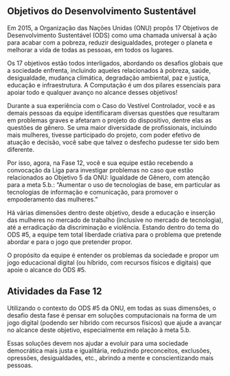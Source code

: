 ## Objetivos do Desenvolvimento Sustentável 
Em 2015, a Organização das Nações Unidas (ONU) propôs 17 Objetivos de Desenvolvimento Sustentável (ODS) como uma chamada universal à ação para acabar com a pobreza, reduzir desigualdades, proteger o planeta e melhorar a vida de todas as pessoas, em todos os lugares.

Os 17 objetivos estão todos interligados, abordando os desafios globais que a sociedade enfrenta, incluindo aqueles relacionados à pobreza, saúde, desigualdade, mudança climática, degradação ambiental, paz e justiça, educação e infraestrutura. A Computação é um dos pilares essenciais para apoiar todo e qualquer avanço no alcance desses objetivos!

Durante a sua experiência com o Caso do Vestível Controlador, você e as demais pessoas da equipe identificaram diversas questões que resultaram em problemas graves e afetaram o projeto do dispositivo, dentre elas as questões de gênero. Se uma maior diversidade de profissionais, incluindo mais mulheres, tivesse participado do projeto, com poder efetivo de atuação e decisão, você sabe que talvez o desfecho pudesse ter sido bem diferente.

Por isso, agora, na Fase 12, você e sua equipe estão recebendo a convocação da Liga para investigar problemas no caso que estão relacionados ao Objetivo 5 da ONU: Igualdade de Gênero, com atenção para a meta 5.b.: “Aumentar o uso de tecnologias de base, em particular as tecnologias de informação e comunicação, para promover o empoderamento das mulheres.”

Há várias dimensões dentro deste objetivo, desde a educação e inserção das mulheres no mercado de trabalho (inclusive no mercado de tecnologia), até a erradicação da discriminação e violência. Estando dentro do tema do ODS #5, a equipe tem total liberdade criativa para o problema que pretende abordar e para o jogo que pretender propor. 

O propósito da equipe é entender os problemas da sociedade e propor um jogo educacional digital (ou híbrido, com recursos físicos e digitais) que apoie o alcance do ODS #5. 

## Atividades da Fase 12

Utilizando o contexto do ODS #5 da ONU, em todas as suas dimensões, o desafio desta fase é pensar em soluções computacionais na forma de um jogo digital (podendo ser híbrido com recursos físicos) que ajude a avançar no alcance deste objetivo, especialmente em relação à meta 5.b.

Essas soluções devem nos ajudar a evoluir para uma sociedade democrática mais justa e igualitária, reduzindo preconceitos, exclusões, opressões, desigualdades, etc., abrindo a mente e conscientizando mais pessoas.
